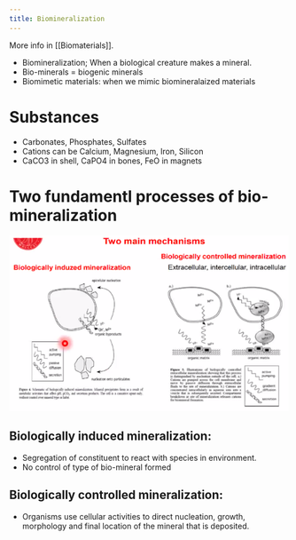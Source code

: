 ```yaml
---
title: Biomineralization
---
```

More info in [[Biomaterials]].
- Biomineralization; When a biological creature makes a mineral.
- Bio-minerals = biogenic minerals
- Biomimetic materials: when we mimic biomineralaized materials

# Substances
- Carbonates, Phosphates, Sulfates
- Cations can be Calcium, Magnesium, Iron, Silicon
- CaCO3 in shell, CaPO4 in bones, FeO in magnets

# Two fundamentl processes of bio-mineralization
![](./static/KJM5020-images/two_biomineralizations.png)
## Biologically induced mineralization:
- Segregation of constituent to react with species in environment.
- No control of type of bio-mineral formed

## Biologically controlled mineralization:
- Organisms use cellular activities to direct nucleation, growth, morphology and final location of the mineral that is deposited.